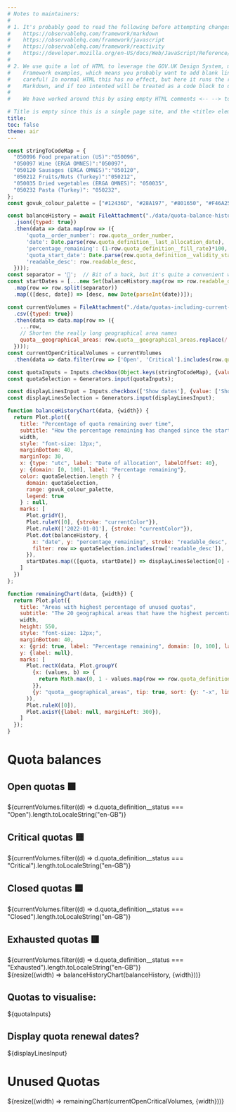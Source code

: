 ```yaml
---
# Notes to maintainers:
#
# 1. It's probably good to read the following before attempting changes:
#    https://observablehq.com/framework/markdown
#    https://observablehq.com/framework/javascript
#    https://observablehq.com/framework/reactivity
#    https://developer.mozilla.org/en-US/docs/Web/JavaScript/Reference/Global_Objects/Promise
#
# 2. We use quite a lot of HTML to leverage the GOV.UK Design System, more than most Observable
#    Framework examples, which means you probably want to add blank lines for readability. But be
#    careful! In normal HTML this has no effect, but here it runs the risk of being parsed as
#    Markdown, and if too intented will be treated as a code block to display.
#
#    We have worked around this by using empty HTML comments <-- --> to add in some whitespace.

# Title is empty since this is a single page site, and the <title> element will contain the site name
title: 
toc: false
theme: air
---
```


<!-- Constants -->
```js
const stringToCodeMap = {
  "050096 Food preparation (US)":"050096",
  "050097 Wine (ERGA OMNES)":"050097",
  "050120 Sausages (ERGA OMNES)":"050120",
  "050212 Fruits/Nuts (Turkey)":"050212",
  "050035 Dried vegetables (ERGA OMNES)": "050035",
  "050232 Pasta (Turkey)": "050232",
};
const govuk_colour_palette = ["#12436D", "#28A197", "#801650", "#F46A25", "#3D3D3D", "#A285D1"];
```

<!-- Data -->
```js
const balanceHistory = await FileAttachment("./data/quota-balance-history.json")
  .json({typed: true})
  .then(data => data.map(row => ({
      'quota__order_number': row.quota__order_number,
      'date': Date.parse(row.quota_definition__last_allocation_date),
      'percentage_remaining': (1-row.quota_definition__fill_rate)*100,
      'quota_start_date': Date.parse(row.quota_definition__validity_start_date),
      'readable_desc': row.readable_desc,
  })));
const separator = '📏';  // Bit of a hack, but it's quite a convenient way to deduplicate
const startDates = [...new Set(balanceHistory.map(row => row.readable_desc + separator + row.quota_start_date))]
  .map(row => row.split(separator))
  .map(([desc, date]) => [desc, new Date(parseInt(date))]);

const currentVolumes = FileAttachment("./data/quotas-including-current-volumes.csv")
  .csv({typed: true})
  .then(data => data.map(row => ({
    ...row,
    // Shorten the really long geographical area names
    quota__geographical_areas: row.quota__geographical_areas.replace(/.*(.\[\d+\]).*/, 'Areas subject to category $1 safeguards')
  })));
const currentOpenCriticalVolumes = currentVolumes
  .then(data => data.filter(row => ['Open', 'Critical'].includes(row.quota_definition__status)));
```

<!-- Input widgets -->
```js
const quotaInputs = Inputs.checkbox(Object.keys(stringToCodeMap), {value: [Object.keys(stringToCodeMap)[5]]});
const quotaSelection = Generators.input(quotaInputs);

const displayLinesInput = Inputs.checkbox(['Show dates'], {value: ['Show dates']});
const displayLinesSelection = Generators.input(displayLinesInput);
```

<!-- Charts -->
```js
function balanceHistoryChart(data, {width}) {
  return Plot.plot({
    title: "Percentage of quota remaining over time",
    subtitle: "How the percentage remaining has changed since the start of 2020 for six quotas. Data is available only at inconsistent intervals.",
    width,
    style: "font-size: 12px;",
    marginBottom: 40,
    marginTop: 30,
    x: {type: "utc", label: "Date of allocation", labelOffset: 40},
    y: {domain: [0, 100], label: "Percentage remaining"},
    color: quotaSelection.length ? {
      domain: quotaSelection,
      range: govuk_colour_palette,
      legend: true
    } : null,
    marks: [ 
      Plot.gridY(),
      Plot.ruleY([0], {stroke: "currentColor"}),
      Plot.ruleX(['2022-01-01'], {stroke: "currentColor"}),
      Plot.dot(balanceHistory, {
        x: "date", y: "percentage_remaining", stroke: "readable_desc", symbol:'asterisk',
        filter: row => quotaSelection.includes(row['readable_desc']),
      }),
      startDates.map(([quota, startDate]) => displayLinesSelection[0] == 'Show dates' && quotaSelection.includes(quota) ? Plot.ruleX({length: 500}, {x:startDate}) : null),
    ]
  })
};

function remainingChart(data, {width}) {
  return Plot.plot({
    title: "Areas with highest percentage of unused quotas",
    subtitle: "The 20 geographical areas that have the highest percentage remaining balance of open and critical quotas.",
    width,
    height: 550,
    style: "font-size: 12px;",
    marginBottom: 40,
    x: {grid: true, label: "Percentage remaining", domain: [0, 100], labelOffset: 40},
    y: {label: null},
    marks: [
      Plot.rectX(data, Plot.groupY(
        {x: (values, b) => {
          return Math.max(0, 1 - values.map(row => row.quota_definition__balance).reduce((partialSum, a) => partialSum + a, 0) / values.map(row => row.quota_definition__initial_volume).reduce((partialSum, a) => partialSum + a, 0)) * 100
        }},
        {y: "quota__geographical_areas", tip: true, sort: {y: "-x", limit: 20}, fill: govuk_colour_palette[0]}
      )),
      Plot.ruleX([0]),
      Plot.axisY({label: null, marginLeft: 300}),
    ]
  });
}
```

<!-- HTML combining all the above -->
<div class="govuk-width-container">
  <h1 class="govuk-heading-l govuk-!-margin-top-7">Quota balances</h1>
  <div class="grid grid-cols-4">
    <div class="card">
      <h2>Open quotas 🟩</h2>
      <span class="big">${currentVolumes.filter((d) => d.quota_definition__status === "Open").length.toLocaleString("en-GB")}</span>
    </div>
    <div class="card">
      <h2>Critical quotas 🟨</h2>
      <span class="big">${currentVolumes.filter((d) => d.quota_definition__status === "Critical").length.toLocaleString("en-GB")}</span>
    </div>
    <div class="card">
      <h2>Closed quotas 🟦</h2>
      <span class="big">${currentVolumes.filter((d) => d.quota_definition__status === "Closed").length.toLocaleString("en-GB")}</span>
    </div>
    <div class="card">
      <h2>Exhausted quotas 🟥</h2>
      <span class="big">${currentVolumes.filter((d) => d.quota_definition__status === "Exhausted").length.toLocaleString("en-GB")}</span>
    </div>
  </div>
  <!-- -->
  <div class="govuk-grid-row">
    <div class="govuk-grid-column-two-thirds">
      <div class="card">
        ${resize((width) => balanceHistoryChart(balanceHistory, {width}))}
      </div>
    </div>
    <div class="govuk-grid-column-one-third">
      <div class="card height-526">
        <h2 class="govuk-heading-l govuk-!-margin-top-0 govuk-!-margin-bottom-2">Quotas to visualise:</h2>
        ${quotaInputs}
        <!-- -->
        <h2 class="govuk-heading-l govuk-!-margin-top-3 govuk-!-margin-bottom-2">Display quota renewal dates?</h2>
        ${displayLinesInput}
      </div>
    </div>
  <!-- -->
  </div>
  <div class="govuk-grid-row">
    <div class="govuk-grid-column-full">
      <h1 class="govuk-heading-l govuk-!-margin-top-7">Unused Quotas</h1>
      <div class="grid grid-cols-1">
        <div class="card">
          ${resize((width) => remainingChart(currentOpenCriticalVolumes, {width}))}
        </div>
      </div>
    </div>
  </div>
<!-- Closes .govuk-width-container -->
</div>

